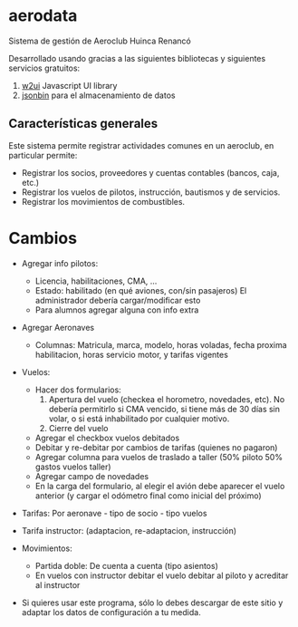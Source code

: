 # aerodata

Sistema de gestión de Aeroclub Huinca Renancó

Desarrollado usando gracias a las siguientes bibliotecas y siguientes servicios gratuitos:

1. [w2ui](http://w2ui.com/web/) Javascript UI library
2. [jsonbin](https://jsonbin.io/) para el almacenamiento de datos

## Características generales

Este sistema permite registrar actividades comunes en un aeroclub, en particular permite:

- Registrar los socios, proveedores y cuentas contables (bancos, caja, etc.)
- Registrar los vuelos de pilotos, instrucción, bautismos y de servicios.
- Registrar los movimientos de combustibles.

# Cambios

- Agregar info pilotos:
    - Licencia, habilitaciones, CMA, ...
    - Estado: habilitado (en qué aviones, con/sin pasajeros)
      El administrador debería cargar/modificar esto
    - Para alumnos agregar alguna con info extra
- Agregar Aeronaves
    - Columnas: Matricula, marca, modelo, horas voladas, fecha proxima habilitacion, horas servicio motor, y tarifas vigentes
- Vuelos:
    - Hacer dos formularios:
        1. Apertura del vuelo (checkea el horometro, novedades, etc). No debería permitirlo si CMA vencido, si tiene más de 30 días sin volar, o si está inhabilitado por cualquier motivo.
        2. Cierre del vuelo
    - Agregar el checkbox vuelos debitados
    - Debitar y re-debitar por cambios de tarifas (quienes no pagaron)
    - Agregar columna para vuelos de traslado a taller (50% piloto 50% gastos vuelos taller)
    - Agregar campo de novedades
    - En la carga del formulario, al elegir el avión debe aparecer el vuelo anterior (y cargar el odómetro final como inicial del próximo)

- Tarifas: Por aeronave - tipo de socio - tipo vuelos
- Tarifa instructor: (adaptacion, re-adaptacion, instrucción)

- Movimientos:
    - Partida doble: De cuenta a cuenta (tipo asientos)
    - En vuelos con instructor debitar el vuelo debitar al piloto y acreditar al instructor

- Si quieres usar este programa, sólo lo debes descargar de este sitio y adaptar los datos de configuración a tu medida.
